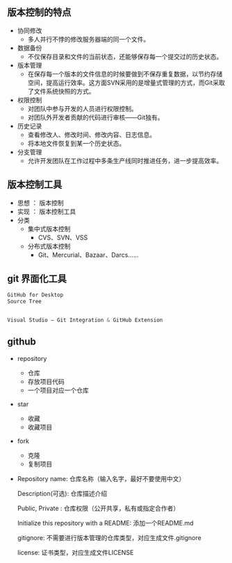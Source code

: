 ## 版本控制的特点

*   协同修改
    *   多人并行不悖的修改服务器端的同一个文件。
*   数据备份
    *   不仅保存目录和文件的当前状态，还能够保存每一个提交过的历史状态。
*   版本管理
    *   在保存每一个版本的文件信息的时候要做到不保存重复数据，以节约存储空间，提高运行效率。这方面SVN采用的是增量式管理的方式，而Git采取了文件系统快照的方式。
*   权限控制
    *   对团队中参与开发的人员进行权限控制。
    *   对团队外开发者贡献的代码进行审核——Git独有。
*   历史记录
    *   查看修改人、修改时间、修改内容、日志信息。
    *   将本地文件恢复到某一个历史状态。
*   分支管理
    *   允许开发团队在工作过程中多条生产线同时推进任务，进一步提高效率。

## 版本控制工具

*   思想 ： 版本控制
*   实现 ： 版本控制工具
*   分类
    *   集中式版本控制
        *   CVS、SVN、VSS
    *   分布式版本控制
        *   Git、Mercurial、Bazaar、Darcs......





## git 界面化工具

```css
GitHub for Desktop
Source Tree


Visual Studio – Git Integration & GitHub Extension
```



## github

*   repository
    *   仓库
    *   存放项目代码
    *   一个项目对应一个仓库
    
*   star
    *   收藏
    *   收藏项目
    
*   fork
    *   克隆
    *   复制项目
    
*   Repository name: 仓库名称（输入名字，最好不要使用中文）

    Description(可选): 仓库描述介绍

    Public, Private : 仓库权限（公开共享，私有或指定合作者）

    Initialize this repository with a README: 添加一个README.md

    gitignore: 不需要进行版本管理的仓库类型，对应生成文件.gitignore

    license: 证书类型，对应生成文件LICENSE